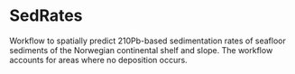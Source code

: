 # SedRates

Workflow to spatially predict 210Pb-based sedimentation rates of seafloor sediments of the Norwegian continental shelf and slope. The workflow accounts for areas where no deposition occurs.
